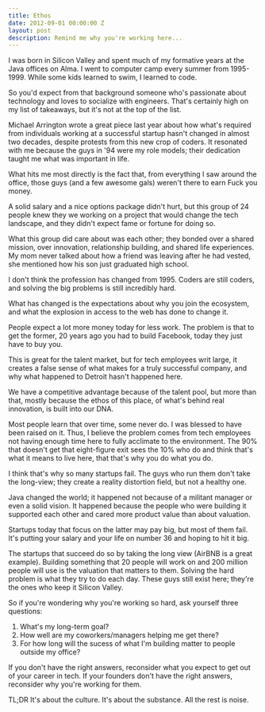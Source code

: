 ```yaml
---
title: Ethos
date: 2012-09-01 00:00:00 Z
layout: post
description: Remind me why you're working here...
---
```


I was born in Silicon Valley and spent much of my formative years at the Java offices on Alma. I went to computer camp every summer from 1995-1999. While some kids learned to swim, I learned to code.

So you'd expect from that background someone who's passionate about technology and loves to socialize with engineers. That's certainly high on my list of takeaways, but it's not at the top of the list.

Michael Arrington wrote a great piece last year about how what's required from individuals working at a successful startup hasn't changed in almost two decades, despite protests from this new crop of coders. It resonated with me because the guys in '94 were my role models; their dedication taught me what was important in life.

What hits me most directly is the fact that, from everything I saw around the office, those guys (and a few awesome gals) weren't there to earn Fuck you money. 

A solid salary and a nice options package didn't hurt, but this group of 24 people knew they we working on a project that would change the tech landscape, and they didn't expect fame or fortune for doing so.

What this group did care about was each other; they bonded over a shared mission, over innovation, relationship building, and shared life experiences. My mom never talked about how a friend was leaving after he had vested, she mentioned how his son just graduated high school.

I don't think the profession has changed from 1995. Coders are still coders, and solving the big problems is still incredibly hard.

What has changed is the expectations about why you join the ecosystem, and what the explosion in access to the web has done to change it.

People expect a lot more money today for less work. The problem is that to get the former, 20 years ago you had to build Facebook, today they just have to buy you.

This is great for the talent market, but for tech employees writ large, it creates a false sense of what makes for a truly successful company, and why what happened to Detroit hasn't happened here.

We have a competitive advantage because of the talent pool, but more than that, mostly because the ethos of this place, of what's behind real innovation, is built into our DNA.

Most people learn that over time, some never do. I was blessed to have been raised on it. Thus, I believe the problem comes from tech employees not having enough time here to fully acclimate to the environment. The 90% that doesn't get that eight-figure exit sees the 10% who do and think that's what it means to live here, that that's why you do what you do.

I think that's why so many startups fail. The guys who run them don't take the long-view; they create a reality distortion field, but not a healthy one. 

Java changed the world; it happened not because of a militant manager or even a solid vision. It happened because the people who were building it supported each other and cared more product value than about valuation.

Startups today that focus on the latter may pay big, but most of them fail. It's putting your salary and your life on number 36 and hoping to hit it big.

The startups that succeed do so by taking the long view (AirBNB is a great example). Building something that 20 people will work on and 200 million people will use is the valuation that matters to them. Solving the hard problem is what they try to do each day. These guys still exist here; they're the ones who keep it Silicon Valley.

So if you're wondering why you're working so hard, ask yourself three questions:
1) What's my long-term goal?
2) How well are my coworkers/managers helping me get there?
3) For how long will the sucess of what I'm building matter to people outside my office?

If you don't have the right answers, reconsider what you expect to get out of your career in tech. If your founders don't have the right answers, reconsider why you're working for them. 

TL;DR It's about the culture. It's about the substance. All the rest is noise.

